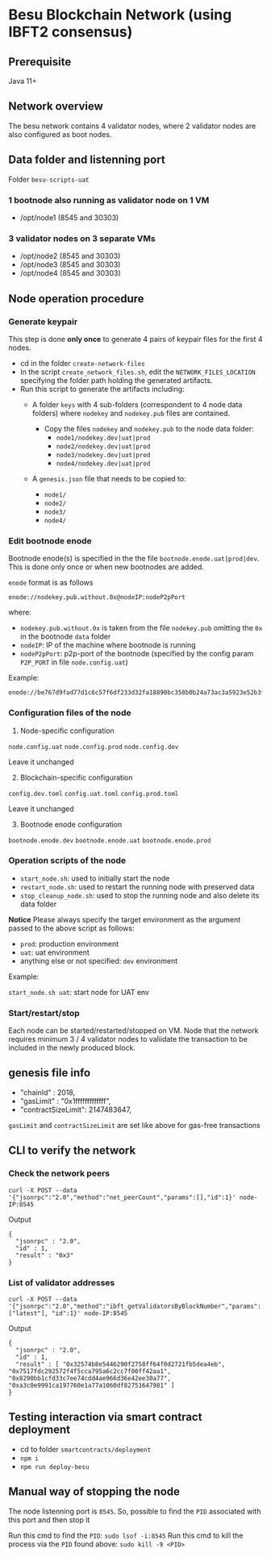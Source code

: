 # Besu Blockchain Network (using IBFT2 consensus)

## Prerequisite

Java 11+

## Network overview

The besu network contains 4 validator nodes, where 2 validator nodes are also configured as boot nodes.

## Data folder and listenning port

Folder `besu-scripts-uat`

### 1 bootnode also running as validator node on 1 VM

- /opt/node1 (8545 and 30303)

### 3 validator nodes on 3 separate VMs

- /opt/node2 (8545 and 30303)
- /opt/node3 (8545 and 30303)
- /opt/node4 (8545 and 30303)

## Node operation procedure

### Generate keypair

This step is done **only once** to generate 4 pairs of keypair files for the first 4 nodes.

  - cd in the folder `create-network-files`
  - In the script `create_network_files.sh`, edit the `NETWORK_FILES_LOCATION` specifying the folder path holding the generated artifacts.
  - Run this script to generate the artifacts including:
    - A folder `keys` with 4 sub-folders (correspondent to 4 node data folders) where `nodekey` and `nodekey.pub` files are contained.
      - Copy the files `nodekey` and `nodekey.pub` to the node data folder:
        - `node1/nodekey.dev|uat|prod`
        - `node2/nodekey.dev|uat|prod`
        - `node3/nodekey.dev|uat|prod`
        - `node4/nodekey.dev|uat|prod`

    - A `genesis.json` file that needs to be copied to:
        - `node1/`
        - `node2/`
        - `node3/`
        - `node4/`

### Edit bootnode enode

Bootnode enode(s) is specified in the the file `bootnode.enode.uat|prod|dev`.
This is done only once or when new bootnodes are added.

`enode` format is as follows

```
enode://nodekey.pub.without.0x@nodeIP:nodeP2pPort
```

where:
  - `nodekey.pub.without.0x` is taken from the file `nodekey.pub` omitting the `0x` in the bootnode `data` folder
  - `nodeIP`: IP of the machine where bootnode is running
  - `nodeP2pPort`: p2p-port of the bootnode (specified by the config param `P2P_PORT` in file `node.config.uat`)

Example:

```
enode://be767d9fad77d1c6c57f6df233d32fa18890bc358b0b24a73ac3a5923e52b3f89ad11d9de692a7142bd0b2acc33628f5ca9f40916f24d37c4c5e61fe45f54411@172.31.39.78:30303
```

### Configuration files of the node

1. Node-specific configuration

`node.config.uat`
`node.config.prod`
`node.config.dev`

Leave it unchanged

2. Blockchain-specific configuration

`config.dev.toml`
`config.uat.toml`
`config.prod.toml`

Leave it unchanged

3. Bootnode enode configuration

`bootnode.enode.dev`
`bootnode.enode.uat`
`bootnode.enode.prod`

### Operation scripts of the node

  -  `start_node.sh`: used to initially start the node
  -  `restart_node.sh`: used to restart the running node with preserved data
  -  `stop_cleanup_node.sh`: used to stop the running node and also delete its data folder

**Notice**
Please always specify the target environment as the argument passed to the above script as follows:
  - `prod`: production environment
  - `uat`: uat environment
  - anything else or not specified: `dev` environment

Example:

`start_node.sh uat`: start node for UAT env

### Start/restart/stop

Each node can be started/restarted/stopped on VM. Node that the network requires minimum 3 / 4 validator nodes to valiidate the transaction to be included in the newly produced block.

## genesis file info 

  - "chainId" : 2018,
  - "gasLimit" : "0x1fffffffffffff",
  - "contractSizeLimit": 2147483647,

`gasLimit` and `contractSizeLimit` are set like above for gas-free transactions

## CLI to verify the network

### Check the network peers

`curl -X POST --data '{"jsonrpc":"2.0","method":"net_peerCount","params":[],"id":1}' node-IP:8545`

Output

```
{
  "jsonrpc" : "2.0",
  "id" : 1,
  "result" : "0x3"
}
```

### List of validator addresses

`curl -X POST --data '{"jsonrpc":"2.0","method":"ibft_getValidatorsByBlockNumber","params":["latest"], "id":1}' node-IP:8545`

Output

```
{
  "jsonrpc" : "2.0",
  "id" : 1,
  "result" : [ "0x32574b8e5446290f2758ff64f0d2721fb5dea4eb", "0x7517fdc292572f4f5cca795a6c2cc7f00ff42aa1", "0x8290bb1cfd33c7ee74cdd4ae966d36e42ee30a77", "0xa3c0e9991ca197760e1a77a1060df82751647981" ]
}
```

## Testing interaction via smart contract deployment

- cd to folder `smartcontracts/deployment`
- `npm i`
- `npm run deploy-besu`

## Manual way of stopping the node

The node listenning port is `8545`. 
So, possible to find the `PID` associated with this port and then stop it

Run this cmd to find the `PID`: `sudo lsof -i:8545`
Run this cmd to kill the process via the `PID` found above: `sudo kill -9 <PID>`
